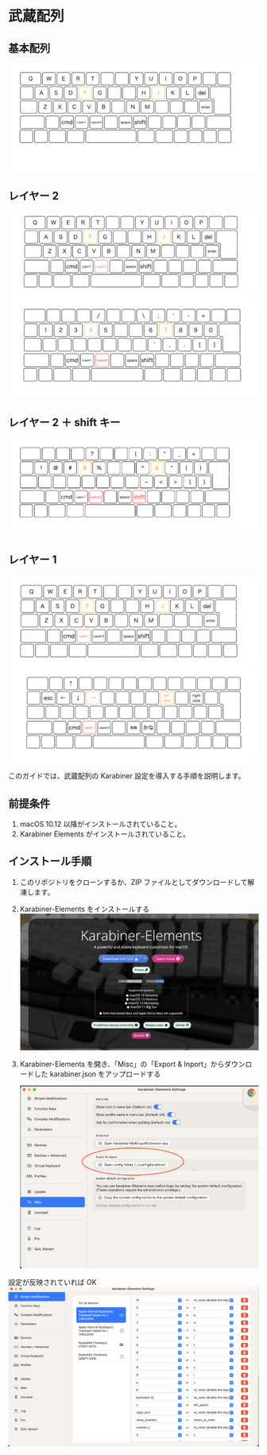 # 武蔵配列

## 基本配列

![](img6.png)

## レイヤー 2

![](img8.png)
![](img10.png)

## レイヤー 2 ＋ shift キー

![](img11.png)

## レイヤー 1

![](img7.png)
![](img12.png)

このガイドでは、武蔵配列の Karabiner 設定を導入する手順を説明します。

## 前提条件

1. macOS 10.12 以降がインストールされていること。
2. Karabiner Elements がインストールされていること。

## インストール手順

1. このリポジトリをクローンするか、ZIP ファイルとしてダウンロードして解凍します。

2. Karabiner-Elements をインストールする
   ![](img1.png)

3. Karabiner-Elements を開き、「Misc」の「Export & Inport」からダウンロードした karabiner.json をアップロードする

   ![](img2.png)

設定が反映されていれば OK
![](img3.png)
